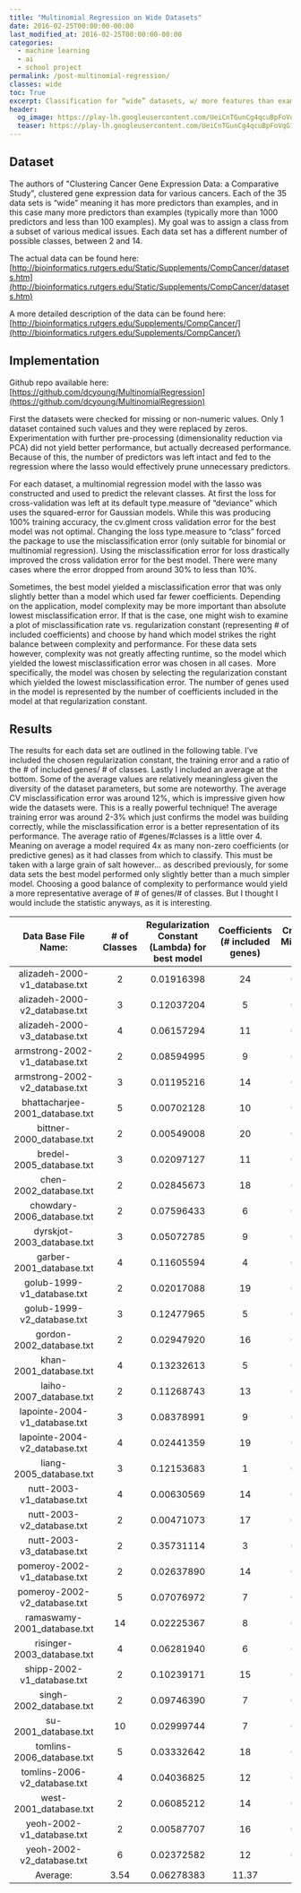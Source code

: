 ```yaml
---
title: "Multinomial Regression on Wide Datasets"
date: 2016-02-25T00:00:00-00:00
last_modified_at: 2016-02-25T00:00:00-00:00
categories:
  - machine learning
  - ai
  - school project
permalink: /post-multinomial-regression/
classes: wide
toc: True
excerpt: Classification for “wide” datasets, w/ more features than examples.
header:
  og_image: https://play-lh.googleusercontent.com/UeiCnTGunCg4qcuBpFoVqG1DgJZqDsnW2CfY5lldp5ZfcQfr65yKTD53V7ug0kaV48g
  teaser: https://play-lh.googleusercontent.com/UeiCnTGunCg4qcuBpFoVqG1DgJZqDsnW2CfY5lldp5ZfcQfr65yKTD53V7ug0kaV48g
---
```


## Dataset

The authors of  "Clustering Cancer Gene Expression Data: a Comparative Study", clustered gene expression data for various cancers. Each of the 35 data sets is “wide” meaning it has more predictors than examples, and in this case many more predictors than examples (typically more than 1000 predictors and less than 100 examples). My goal was to assign a class from a subset of various medical issues. Each data set has a different number of possible classes, between 2 and 14.

The actual data can be found here:
[http://bioinformatics.rutgers.edu/Static/Supplements/CompCancer/datasets.htm](http://bioinformatics.rutgers.edu/Static/Supplements/CompCancer/datasets.htm)

A more detailed description of the data can be found here:
[http://bioinformatics.rutgers.edu/Supplements/CompCancer/](http://bioinformatics.rutgers.edu/Supplements/CompCancer/)

## Implementation

Github repo available here: [https://github.com/dcyoung/MultinomialRegression](https://github.com/dcyoung/MultinomialRegression)

​First the datasets were checked for missing or non-numeric values. Only 1 dataset contained such values and they were replaced by zeros. Experimentation with further pre-processing (dimensionality reduction via PCA) did not yield better performance, but actually decreased performance. Because of this, the number of predictors was left intact and fed to the regression where the lasso would effectively prune unnecessary predictors.

For each dataset, a multinomial regression model with the lasso was constructed and used to predict the relevant classes. At first the loss for cross-validation was left at its default type.measure of “deviance” which uses the squared-error for Gaussian models. While this was producing 100% training accuracy, the cv.glment cross validation error for the best model was not optimal. Changing the loss type.measure to “class” forced the package to use the misclassification error (only suitable for binomial or multinomial regression). Using the misclassification error for loss drastically improved the cross validation error for the best model. There were many cases where the error dropped from around 30% to less than 10%.

Sometimes, the best model yielded a misclassification error that was only slightly better than a model which used far fewer coefficients. Depending on the application, model complexity may be more important than absolute lowest misclassification error. If that is the case, one might wish to examine a plot of misclassification rate vs. regularization constant (representing # of included coefficients) and choose by hand which model strikes the right balance between complexity and performance. For these data sets however, complexity was not greatly affecting runtime, so the model which yielded the lowest misclassification error was chosen in all cases.
​
More specifically, the model was chosen by selecting the regularization constant which yielded the lowest misclassification error. The number of genes used in the model is represented by the number of coefficients included in the model at that regularization constant.

## Results

The results for each data set are outlined in the following table. I’ve included the chosen regularization constant, the training error and a ratio of the # of included genes/ # of classes. Lastly I included an average at the bottom. Some of the average values are relatively meaningless given the diversity of the dataset parameters, but some are noteworthy. The average CV misclassification error was around 12%, which is impressive given how wide the datasets were. This is a really powerful technique!  The average training error was around 2-3% which just confirms the model was building correctly, while the misclassification error is a better representation of its performance. The average ratio of #genes/#classes is a little over 4. Meaning on average a model required 4x as many non-zero coefficients (or predictive genes) as it had classes from which to classify. This must be taken with a large grain of salt however… as described previously, for some data sets the best model performed only slightly better than a much simpler model. Choosing a good balance of complexity to performance would yield a more representative average of # of genes/# of classes. But I thought I would include the statistic anyways, as it is interesting.

Data Base File Name:|# of Classes|Regularization Constant (Lambda) for best model|Coefficients (# included genes)|Cross Validation Misclassification Error|Training Error|Ratio #Genes/#Classes
:-------:|:-------:|:-------:|:-------:|:-------:|:-------:|:-------:
alizadeh-2000-v1_database.txt|2|0.01916398|24|0.09523810|0.00000000|12.00
alizadeh-2000-v2_database.txt|3|0.12037204|5|0.01612903|0.00000000|1.67
alizadeh-2000-v3_database.txt|4|0.06157294|11|0.08064516|0.00000000|2.75
armstrong-2002-v1_database.txt|2|0.08594995|9|0.05555556|0.01388889|4.50
armstrong-2002-v2_database.txt|3|0.01195216|14|0.08333333|0.00000000|4.67
bhattacharjee-2001_database.txt|5|0.00702128|10|0.07389163|0.00000000|2.00
bittner-2000_database.txt|2|0.00549008|20|0.10526316|0.00000000|10.00
bredel-2005_database.txt|3|0.02097127|11|0.14000000|0.00000000|3.67
chen-2002_database.txt|2|0.02845673|18|0.03910615|0.01675978|9.00
chowdary-2006_database.txt|2|0.07596433|6|0.01923077|0.01923077|3.00
dyrskjot-2003_database.txt|3|0.05072785|9|0.22500000|0.00000000|3.00
garber-2001_database.txt|4|0.11605594|4|0.15151515|0.12121212|1.00
golub-1999-v1_database.txt|2|0.02017088|19|0.05555556|0.00000000|9.50
golub-1999-v2_database.txt|3|0.12477965|5|0.05555556|0.04166667|1.67
gordon-2002_database.txt|2|0.02947920|16|0.02209945|0.00000000|8.00
khan-2001_database.txt|4|0.13232613|5|0.01204819|0.00000000|1.25
laiho-2007_database.txt|2|0.11268743|13|0.13513514|0.02702703|6.50
lapointe-2004-v1_database.txt|3|0.08378991|9|0.19117647|0.04411765|3.00
lapointe-2004-v2_database.txt|4|0.02441359|19|0.16513762|0.00000000|4.75
liang-2005_database.txt|3|0.12153683|1|0.02702703|0.00000000|0.33
nutt-2003-v1_database.txt|4|0.00630569|14|0.34000000|0.00000000|3.50
nutt-2003-v2_database.txt|2|0.00471073|17|0.17857143|0.00000000|8.50
nutt-2003-v3_database.txt|2|0.35731114|3|0.27272727|0.31818182|1.50
pomeroy-2002-v1_database.txt|2|0.02637890|14|0.05882353|0.00000000|7.00
pomeroy-2002-v2_database.txt|5|0.07076972|7|0.23809524|0.00000000|1.40
ramaswamy-2001_database.txt|14|0.02225367|8|0.30000000|0.07368421|0.57
risinger-2003_database.txt|4|0.06281940|6|0.14285714|0.00000000|1.50
shipp-2002-v1_database.txt|2|0.10239171|15|0.16883117|0.15584416|7.50
singh-2002_database.txt|2|0.09746390|7|0.05882353|0.06862745|3.50
su-2001_database.txt|10|0.02999744|7|0.08620690|0.00574713|0.70
tomlins-2006_database.txt|5|0.03332642|18|0.18269231|0.00961539|3.60
tomlins-2006-v2_database.txt|4|0.04036825|12|0.14130435|0.00000000|3.00
west-2001_database.txt|2|0.06085212|14|0.12244898|0.00000000|7.00
yeoh-2002-v1_database.txt|2|0.00587707|16|0.00806452|0.00000000|8.00
yeoh-2002-v2_database.txt|6|0.02372582|12|0.12903226|0.01209677|2.00
Average:|3.54|0.06278383|11.37|0.1193|0.0265|4.33
